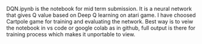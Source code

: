 DQN.ipynb is the notebook for mid term submission. It is a neural network that gives Q value based on Deep Q learning on atari game. I have choosed Cartpole game for training and evaluating the network.
Best way is to veiw the notebook in vs code or google colab as in github, full output is there for training process which makes it unportable to view.
